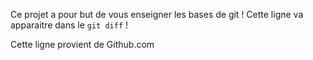 Ce projet a pour but de vous enseigner les bases de git !
Cette ligne va apparaitre dans le `git diff` !

Cette ligne provient de Github.com
